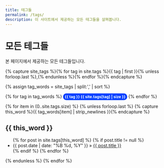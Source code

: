 ```yaml
---
title: 테그들
permalink: /tags/
description: 이 사이트에서 제공하는 모든 테그들을 살펴봅니다.
---
```



모든 테그들
===


본 페이지에서 제공하는 모든 테그들입니다. 


{% capture site_tags %}{% for tag in site.tags %}{{ tag | first }}{% unless forloop.last %},{% endunless %}{% endfor %}{% endcapture %}
<!-- site_tags: {{ site_tags }} -->
{% assign tag_words = site_tags | split:',' | sort %}
<!-- tag_words: {{ tag_words }} -->

<div id="tags">
  <p>
  {% for tag in tag_words %}
  <a style="background-color: #0040ff; color: #fff; border-radius: 10px; padding: 3px 5px; font-size: 12px; font-weight: bold; text-decoration: none;" href="#{{ tag | cgi_escape }}">{{ tag }} {{ site.tags[tag] | size }}</a>
  {% endfor %}
  </p>

  {% for item in (0..site.tags.size) %}
    {% unless forloop.last %}
      {% capture this_word %}{{ tag_words[item] | strip_newlines }}{% endcapture %}
      <h2 id="{{ this_word | cgi_escape }}">{{ this_word }}</h2>
      <ul class="posts">
      {% for post in site.tags[this_word] %}
        {% if post.title != null %}
        <li itemscope><span class="entry-date"><time datetime="{{ post.date | date_to_xmlschema }}" itemprop="datePublished">{{ post.date | date: "%B %d, %Y" }}</time></span> &raquo; <a href="{{ post.url }}">{{ post.title }}</a></li>
        {% endif %}
      {% endfor %}
      </ul>
    {% endunless %}
  {% endfor %}
</div>
